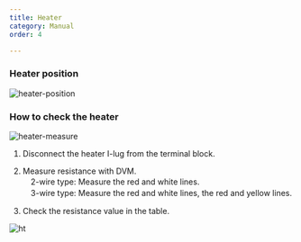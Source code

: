 ```yaml
---
title: Heater
category: Manual
order: 4

---
```


### **Heater position**  

![heater-position](https://user-images.githubusercontent.com/85915538/125437115-c8223079-4930-4cb5-b5dd-f576abcd9c93.png)


### **How to check the heater**  

![heater-measure](https://user-images.githubusercontent.com/85915538/125437109-c86f9348-e574-4e7a-8731-7eb26cf8eea1.png)

<!---
1) Terminal Block에서 Heater의 I-lug를 분리한다.  
2) DVM으로 저항을 측정한다.  
2선식 : 빨간선과 흰선을 측정한다.  
3선식 : 빨간색과 흰선, 빨간색과 노란선을 측정한다.  
3) 각 부위 별 저항값을 확인한다.  
--->

1) Disconnect the heater I-lug from the terminal block.  

2) Measure resistance with DVM.  
　2-wire type: Measure the red and white lines.  
　3-wire type: Measure the red and white lines, the red and yellow lines.  
 
3) Check the resistance value in the table.  

![ht](https://user-images.githubusercontent.com/85915538/125592184-35433c4e-820f-4739-bbf2-3e1e7cbe5b27.png)
